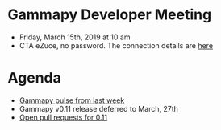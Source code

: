 # Gammapy Developer Meeting

* Friday, March 15th, 2019 at 10 am
* CTA eZuce, no password.  The connection details are [here](../ezuce.txt)

# Agenda

* [Gammapy pulse from last week](https://github.com/gammapy/gammapy/pulse)
* Gammapy v0.11 release deferred to March, 27th
* [Open pull requests for 0.11](https://github.com/gammapy/gammapy/pulls?q=is%3Aopen+is%3Apr+milestone%3A0.11)
